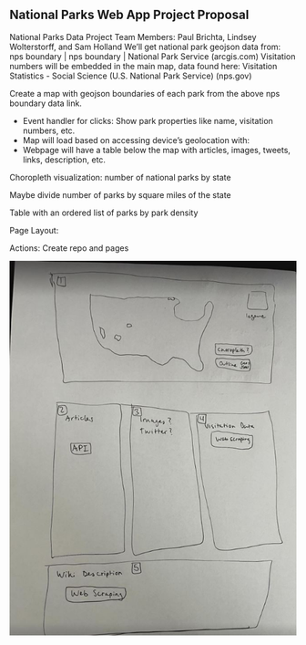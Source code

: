 ## National Parks Web App Project Proposal
National Parks Data Project
Team Members: Paul Brichta, Lindsey Wolterstorff, and Sam Holland
We’ll get national park geojson data from:
nps boundary | nps boundary | National Park Service (arcgis.com)
Visitation numbers will be embedded in the main map, data found here:
Visitation Statistics - Social Science (U.S. National Park Service) (nps.gov)

Create a map with geojson boundaries of each park from the above nps boundary data link. 
-	Event handler for clicks: Show park properties like name, visitation numbers, etc.
-	Map will load based on accessing device’s geolocation with:
-	Webpage will have a table below the map with articles, images, tweets, links, description, etc.

Choropleth visualization: number of national parks by state

Maybe divide number of parks by square miles of the state

Table with an ordered list of parks by park density















Page Layout:


Actions:
Create repo and pages

![alt text](webpage_layout.JPG)